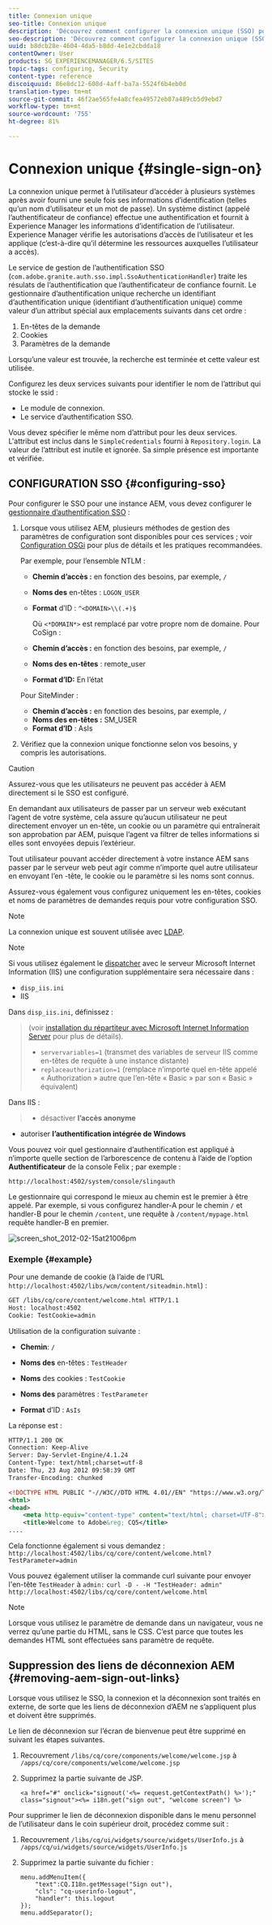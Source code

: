 ```yaml
---
title: Connexion unique
seo-title: Connexion unique
description: 'Découvrez comment configurer la connexion unique (SSO) pour une instance AEM. '
seo-description: 'Découvrez comment configurer la connexion unique (SSO) pour une instance AEM. '
uuid: b8dcb28e-4604-4da5-b8dd-4e1e2cbdda18
contentOwner: User
products: SG_EXPERIENCEMANAGER/6.5/SITES
topic-tags: configuring, Security
content-type: reference
discoiquuid: 86e8dc12-608d-4aff-ba7a-5524f6b4eb0d
translation-type: tm+mt
source-git-commit: 46f2ae565fe4a8cfea49572eb87a489cb5d9ebd7
workflow-type: tm+mt
source-wordcount: '755'
ht-degree: 81%

---
```



# Connexion unique  {#single-sign-on}

La connexion unique permet à l’utilisateur d’accéder à plusieurs systèmes après avoir fourni une seule fois ses informations d’identification (telles qu’un nom d’utilisateur et un mot de passe). Un système distinct (appelé l’authentificateur de confiance) effectue une authentification et fournit à Experience Manager les informations d’identification de l’utilisateur. Experience Manager vérifie les autorisations d’accès de l’utilisateur et les applique (c’est-à-dire qu’il détermine les ressources auxquelles l’utilisateur a accès).

Le service de gestion de l’authentification SSO (`com.adobe.granite.auth.sso.impl.SsoAuthenticationHandler`) traite les résulats de l’authentification que l’authentificateur de confiance fournit. Le gestionnaire d’authentification unique recherche un identifiant d’authentification unique (identifiant d’authentification unique) comme valeur d’un attribut spécial aux emplacements suivants dans cet ordre :

1. En-têtes de la demande
1. Cookies
1. Paramètres de la demande

Lorsqu’une valeur est trouvée, la recherche est terminée et cette valeur est utilisée. 

Configurez les deux services suivants pour identifier le nom de l’attribut qui stocke le ssid :

* Le module de connexion.
* Le service d’authentification SSO.

Vous devez spécifier le même nom d’attribut pour les deux services. L&#39;attribut est inclus dans le `SimpleCredentials` fourni à `Repository.login`. La valeur de l’attribut est inutile et ignorée. Sa simple présence est importante et vérifiée.

## CONFIGURATION SSO  {#configuring-sso}

Pour configurer le SSO pour une instance AEM, vous devez configurer le [gestionnaire d’authentification SSO](/help/sites-deploying/osgi-configuration-settings.md#adobegranitessoauthenticationhandler) :

1. Lorsque vous utilisez AEM, plusieurs méthodes de gestion des paramètres de configuration sont disponibles pour ces services ; voir [Configuration OSGi](/help/sites-deploying/configuring-osgi.md) pour plus de détails et les pratiques recommandées.

   Par exemple, pour l’ensemble NTLM :

   * **Chemin d’accès :** en fonction des besoins, par exemple, `/`
   * **Noms des** en-têtes :  `LOGON_USER`
   * **Format** d’ID :  `^<DOMAIN>\\(.+)$`

      Où `<*DOMAIN*>` est remplacé par votre propre nom de domaine.
   Pour CoSign :

   * **Chemin d’accès :** en fonction des besoins, par exemple, `/`
   * **Noms des en-têtes** : remote_user
   * **Format d’ID:** En l’état

   Pour SiteMinder :

   * **Chemin d’accès :** en fonction des besoins, par exemple, `/`
   * **Noms des en-têtes :** SM_USER
   * **Format d’ID** : AsIs



1. Vérifiez que la connexion unique fonctionne selon vos besoins, y compris les autorisations.

>[!CAUTION]
>
>Assurez-vous que les utilisateurs ne peuvent pas accéder à AEM directement si le SSO est configuré. 
>
>En demandant aux utilisateurs de passer par un serveur web exécutant l’agent de votre système, cela assure qu’aucun utilisateur ne peut directement envoyer un en-tête, un cookie ou un paramètre qui entraînerait son approbation par AEM, puisque l’agent va filtrer de telles informations si elles sont envoyées depuis l’extérieur.
>
>Tout utilisateur pouvant accéder directement à votre instance AEM sans passer par le serveur web peut agir comme n’importe quel autre utilisateur en envoyant l’en -tête, le cookie ou le paramètre si les noms sont connus.
>
>Assurez-vous également vous configurez uniquement les en-têtes, cookies et noms de paramètres de demandes requis pour votre configuration SSO.


>[!NOTE]
>
>La connexion unique est souvent utilisée avec [LDAP](/help/sites-administering/ldap-config.md).

>[!NOTE]
>
>Si vous utilisez également le [dispatcher](https://helpx.adobe.com/experience-manager/dispatcher/using/dispatcher.html) avec le serveur Microsoft Internet Information (IIS) une configuration supplémentaire sera nécessaire dans :
>
>* `disp_iis.ini`
>* IIS

>
>
Dans `disp_iis.ini`, définissez :
>(voir [installation du répartiteur avec Microsoft Internet Information Server](https://helpx.adobe.com/experience-manager/dispatcher/using/dispatcher-install.html#microsoft-internet-information-server) pour plus de détails).
>
>* `servervariables=1` (transmet des variables de serveur IIS comme en-têtes de requête à une instance distante)
>* `replaceauthorization=1` (remplace n’importe quel en-tête appelé « Authorization » autre que l’en-tête « Basic » par son « Basic » équivalent)

>
>
Dans IIS :
>
>* désactiver **l’accès anonyme**
   >
   >
* autoriser **l’authentification intégrée de Windows**

>



Vous pouvez voir quel gestionnaire d’authentification est appliqué à n’importe quelle section de l’arborescence de contenu à l’aide de l’option **Authentificateur** de la console Felix ; par exemple :

`http://localhost:4502/system/console/slingauth`

Le gestionnaire qui correspond le mieux au chemin est le premier à être appelé. Par exemple, si vous configurez handler-A pour le chemin `/` et handler-B pour le chemin `/content`, une requête à `/content/mypage.html` requête handler-B en premier.

![screen_shot_2012-02-15at21006pm](assets/screen_shot_2012-02-15at21006pm.png)

### Exemple {#example}

Pour une demande de cookie (à l’aide de l’URL `http://localhost:4502/libs/wcm/content/siteadmin.html`) :

```xml
GET /libs/cq/core/content/welcome.html HTTP/1.1
Host: localhost:4502
Cookie: TestCookie=admin
```

Utilisation de la configuration suivante :

* **Chemin**: `/`

* **Noms des** en-têtes :  `TestHeader`

* **Noms** des cookies :  `TestCookie`

* **Noms des** paramètres :  `TestParameter`

* **Format** d’ID :  `AsIs`

La réponse est :

```xml
HTTP/1.1 200 OK
Connection: Keep-Alive
Server: Day-Servlet-Engine/4.1.24
Content-Type: text/html;charset=utf-8
Date: Thu, 23 Aug 2012 09:58:39 GMT
Transfer-Encoding: chunked

<!DOCTYPE HTML PUBLIC "-//W3C//DTD HTML 4.01//EN" "https://www.w3.org/TR/html4/strict.dtd">
<html>
<head>
    <meta http-equiv="content-type" content="text/html; charset=UTF-8">
    <title>Welcome to Adobe&reg; CQ5</title>
....
```

Cela fonctionne également si vous demandez :
`http://localhost:4502/libs/cq/core/content/welcome.html?TestParameter=admin`

Vous pouvez également utiliser la commande curl suivante pour envoyer l&#39;en-tête `TestHeader` à `admin:`
`curl -D - -H "TestHeader: admin" http://localhost:4502/libs/cq/core/content/welcome.html`

>[!NOTE]
>
>Lorsque vous utilisez le paramètre de demande dans un navigateur, vous ne verrez qu’une partie du HTML, sans le CSS. C’est parce que toutes les demandes HTML sont effectuées sans paramètre de requête.

## Suppression des liens de déconnexion AEM  {#removing-aem-sign-out-links}

Lorsque vous utilisez le SSO, la connexion et la déconnexion sont traités en externe, de sorte que les liens de déconnexion d’AEM ne s’appliquent plus et doivent être supprimés.

Le lien de déconnexion sur l’écran de bienvenue peut être supprimé en suivant les étapes suivantes.

1. Recouvrement `/libs/cq/core/components/welcome/welcome.jsp` à `/apps/cq/core/components/welcome/welcome.jsp`
1. Supprimez la partie suivante de JSP.

   `<a href="#" onclick="signout('<%= request.getContextPath() %>');" class="signout"><%= i18n.get("sign out", "welcome screen") %>`

Pour supprimer le lien de déconnexion disponible dans le menu personnel de l’utilisateur dans le coin supérieur droit, procédez comme suit :

1. Recouvrement `/libs/cq/ui/widgets/source/widgets/UserInfo.js` à `/apps/cq/ui/widgets/source/widgets/UserInfo.js`

1. Supprimez la partie suivante du fichier :

   ```
   menu.addMenuItem({
       "text":CQ.I18n.getMessage("Sign out"),
       "cls": "cq-userinfo-logout",
       "handler": this.logout
   });
   menu.addSeparator();
   ```

